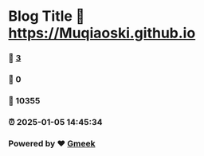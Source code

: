 # Blog Title :link: https://Muqiaoski.github.io 
### :page_facing_up: [3](https://Muqiaoski.github.io/tag.html) 
### :speech_balloon: 0 
### :hibiscus: 10355 
### :alarm_clock: 2025-01-05 14:45:34 
### Powered by :heart: [Gmeek](https://github.com/Meekdai/Gmeek)
